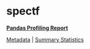 # spectf

[**Pandas Profiling Report**](../docs_sources/profile/spectf.html)

[Metadata](metadata.yaml) | [Summary Statistics](summary_stats.csv)

